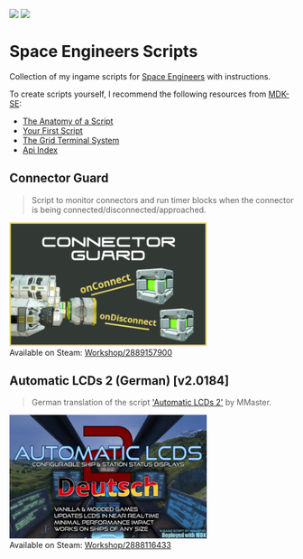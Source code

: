 [![](https://img.shields.io/badge/Language-C%23-informational)](https://learn.microsoft.com/en-us/dotnet/csharp/)
[![](https://img.shields.io/github/license/Ich73/SpaceEngineers-Scripts?label=License)](/LICENSE)
# Space Engineers Scripts
Collection of my ingame scripts for [Space Engineers](https://www.spaceengineersgame.com/) with instructions.

To create scripts yourself, I recommend the following resources from [MDK-SE](https://github.com/malware-dev/MDK-SE):
  * [The Anatomy of a Script](https://github.com/malware-dev/MDK-SE/wiki/The-Anatomy-of-a-Script#the-general-section-even-if-you-dont-use-mdk)
  * [Your First Script](https://github.com/malware-dev/MDK-SE/wiki/Your-First-Script)
  * [The Grid Terminal System](https://github.com/malware-dev/MDK-SE/wiki/The-Grid-Terminal-System)
  * [Api Index](https://github.com/malware-dev/MDK-SE/wiki/Api-Index)

## Connector Guard
> Script to monitor connectors and run timer blocks when the connector is being connected/disconnected/approached.

<a href="/Connector Guard"><img src="/Connector Guard/thumb.png" alt="Connector Guard" width="350px"></img></a>  
Available on Steam: [Workshop/2889157900](https://steamcommunity.com/sharedfiles/filedetails/?id=2889157900)


## Automatic LCDs 2 (German) [v2.0184]
> German translation of the script ['Automatic LCDs 2'](https://steamcommunity.com/sharedfiles/filedetails/?id=822950976) by MMaster.

<a href="/Automatic LCDs 2 (German) [v2.0184]"><img src="/Automatic LCDs 2 (German) [v2.0184]/thumb.png" alt="Connector Guard" width="350px"></img></a>  
Available on Steam: [Workshop/2888116433](https://steamcommunity.com/sharedfiles/filedetails/?id=2888116433)
